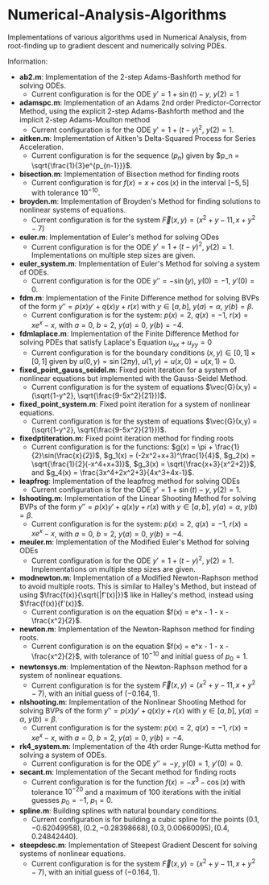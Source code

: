 # Numerical-Analysis-Algorithms
Implementations of various algorithms used in Numerical Analysis, from root-finding up to gradient descent and numerically solving PDEs.

Information:

- **ab2.m**: Implementation of the 2-step Adams-Bashforth method for solving ODEs.
  - Current configuration is for the ODE $y' = 1 + \sin(t)-y$, $y(2)=1$
- **adamspc.m**: Implementation of an Adams 2nd order Predictor-Corrector Method, using the explicit 2-step Adams-Bashforth method and the implicit 2-step Adams-Moulton method
  - Current configuration is for the ODE $y' = 1 + (t-y)^2$, $y(2) = 1$.
- **aitken.m**: Implementation of Aitken's Delta-Squared Process for Series Acceleration.
  - Current configuration is for the sequence $\left(p_n\right)$ given by $p_n = \sqrt{\frac{1}{3}e^{p_{n-1}}}$.
- **bisection.m**: Implementation of Bisection method for finding roots
  - Current configuration is for $f(x) = x + \cos(x)$ in the interval $[-5,5]$ with tolerance $10^{-10}$.
- **broyden.m**: Implementation of Broyden's Method for finding solutions to nonlinear systems of equations.  
  - Current configuration is for the system $\vec{F}(x,y) = (x^2 + y - 11, x + y^2 - 7)$
- **euler.m**: Implementation of Euler's method for solving ODes
  - Current configuration is for the ODE $y' = 1 + (t-y)^2$, $y(2) = 1$. Implementations on multiple step sizes are given.
- **euler_system.m**: Implementation of Euler's Method for solving a system of ODEs.
  - Current configuration is for the ODE $y'' = -\sin(y)$, $y(0) = -1$, $y'(0) = 0$.
- **fdm.m**: Implementation of the Finite Difference method for solving BVPs of the form $y'' = p(x)y' + q(x)y + r(x)$ with $y\in [a,b]$, $y(a) = \alpha$, $y(b) = \beta$.
  - Current configuration is for the system: $p(x) = 2$, $q(x) = -1$, $r(x) = xe^x - x$, with $a = 0$, $b = 2$, $y(a) = 0$, $y(b) = -4$.
- **fdmlaplace.m**: Implementation of the Finite Difference Method for solving PDEs that satisfy Laplace's Equation $u_{xx} + u_{yy} = 0$
  - Current configuration is for the boundary conditions $(x,y)\in [0,1]\times[0,1]$ given by $u(0,y) = \sin(2\pi y)$, $u(1,y) = u(x,0) = u(x,1) = 0$.
- **fixed_point_gauss_seidel.m**: Fixed point iteration for a system of nonlinear equations but implemented with the Gauss-Seidel Method.
  - Current configuration is for the system of equations $\vec{G}(x,y) = (\sqrt{1-y^2}, \sqrt{\frac{9-5x^2}{21}})$.
- **fixed_point_system.m**: Fixed point iteration for a system of nonlinear equations.
  - Current configuration is for the system of equations $\vec{G}(x,y) = (\sqrt{1-y^2}, \sqrt{\frac{9-5x^2}{21}})$.
- **fixedptiteration.m**: Fixed point iteration method for finding roots
  - Current configuration is for the functions: $g(x) = \pi + \frac{1}{2}\sin(\frac{x}{2})$, $g_1(x) = (-2x^2+x+3)^\frac{1}{4}$, $g_2(x) = \sqrt{\frac{1}{2}(-x^4+x+3)}$, $g_3(x) = \sqrt{\frac{x+3}{x^2+2}}$, and $g_4(x) = \frac{3x^4+2x^2+3}{4x^3+4x-1}$.
- **leapfrog**: Implementation of the leapfrog method for solving ODEs
  - Current configuration is for the ODE $y' = 1 + \sin(t)-y$, $y(2)=1$.
- **lshooting.m**: Implementation of the Linear Shooting Method for solving BVPs of the form $y'' = p(x)y' + q(x)y + r(x)$ with $y\in [a,b]$, $y(a) = \alpha$, $y(b) = \beta$.
  - Current configuration is for the system: $p(x) = 2$, $q(x) = -1$, $r(x) = xe^x - x$, with $a = 0$, $b = 2$, $y(a) = 0$, $y(b) = -4$.
- **meuler.m**: Implementation of the Modified Euler's Method for solving ODEs
  - Current configuration is for the ODE $y' = 1 + (t-y)^2$, $y(2) = 1$. Implementations on multiple step sizes are given.
- **modnewton.m**: Implementation of a Modified Newton-Raphson method to avoid multiple roots. This is similar to Halley's Method, but instead of using $\frac{f(x)}{\sqrt{|f'(x)|}}$ like in Halley's method, instead using $\frac{f(x)}{f'(x)}$.
  - Current configuration is on the equation $f(x) = e^x - 1 - x - \frac{x^2}{2}$. 
- **newton.m**: Implementation of the Newton-Raphson method for finding roots.
  - Current configuration is on the equation $f(x) = e^x - 1 - x - \frac{x^2}{2}$, with tolerance of $10^{-10}$ and initial guess of $p_0 = 1$.
- **newtonsys.m**: Implementation of the Newton-Raphson method for a system of nonlinear equations.
  - Current configuration is for the system $\vec{F}(x,y) = (x^2 + y - 11, x + y^2 - 7)$, with an initial guess of $(-0.164, 1)$.
- **nlshooting.m**: Implementation of the Nonlinear Shooting Method for solving BVPs of the form $y'' = p(x)y' + q(x)y + r(x)$ with $y\in [a,b]$, $y(a) = \alpha$, $y(b) = \beta$.
  - Current configuration is for the system: $p(x) = 2$, $q(x) = -1$, $r(x) = xe^x - x$, with $a = 0$, $b = 2$, $y(a) = 0$, $y(b) = -4$.
- **rk4_system.m**: Implementation of the 4th order Runge-Kutta method for solving a system of ODEs.
  - Current configuration is for the ODE $y'' = -y$, $y(0) = 1$, $y'(0) = 0$.
- **secant.m**: Implementation of the Secant method for finding roots
  - Current configuration is for the function $f(x) = -x^3-\cos(x)$ with tolerance $10^{-20}$ and a maximum of $100$ iterations with the initial guesses $p_0 =-1$, $p_1 = 0$. 
- **spline.m**: Building splines with natural boundary conditions.
  - Current configuration is for building a cubic spline for the points $(0.1, -0.62049958), (0.2,-0.28398668), (0.3, 0.00660095), (0.4,0.24842440)$.
- **steepdesc.m**: Implementation of Steepest Gradient Descent for solving systems of nonlinear equations.
  - Current configuration is for the system $\vec{F}(x,y) = (x^2 + y - 11, x + y^2 - 7)$, with an initial guess of $(-0.164, 1)$.
